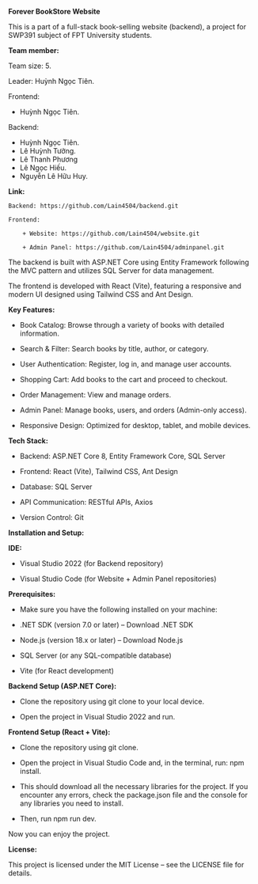 **Forever BookStore Website**

This is a part of a full-stack book-selling website (backend), a project for SWP391 subject of FPT University students.

**Team member:**

Team size: 5.

Leader: Huỳnh Ngọc Tiên.

Frontend: 

- Huỳnh Ngọc Tiên.

Backend:

- Huỳnh Ngọc Tiên.
- Lê Huỳnh Tưởng.
- Lê Thanh Phương
- Lê Ngọc Hiếu.
- Nguyễn Lê Hữu Huy.

**Link:**

    Backend: https://github.com/Lain4504/backend.git

    Frontend:

        + Website: https://github.com/Lain4504/website.git

        + Admin Panel: https://github.com/Lain4504/adminpanel.git

The backend is built with ASP.NET Core using Entity Framework following the MVC pattern and utilizes SQL Server for data management.

The frontend is developed with React (Vite), featuring a responsive and modern UI designed using Tailwind CSS and Ant Design.

**Key Features:**

- Book Catalog: Browse through a variety of books with detailed information.

- Search & Filter: Search books by title, author, or category.

- User Authentication: Register, log in, and manage user accounts.

- Shopping Cart: Add books to the cart and proceed to checkout.

- Order Management: View and manage orders.

- Admin Panel: Manage books, users, and orders (Admin-only access).

- Responsive Design: Optimized for desktop, tablet, and mobile devices.

**Tech Stack:**

- Backend: ASP.NET Core 8, Entity Framework Core, SQL Server

- Frontend: React (Vite), Tailwind CSS, Ant Design

- Database: SQL Server

- API Communication: RESTful APIs, Axios

- Version Control: Git

**Installation and Setup:**

**IDE:**

- Visual Studio 2022 (for Backend repository)

- Visual Studio Code (for Website + Admin Panel repositories)

**Prerequisites:**

- Make sure you have the following installed on your machine:

- .NET SDK (version 7.0 or later) – Download .NET SDK

- Node.js (version 18.x or later) – Download Node.js

- SQL Server (or any SQL-compatible database)

- Vite (for React development)

**Backend Setup (ASP.NET Core):**

- Clone the repository using git clone to your local device.

- Open the project in Visual Studio 2022 and run.

**Frontend Setup (React + Vite):**

- Clone the repository using git clone.

- Open the project in Visual Studio Code and, in the terminal, run: npm install.

- This should download all the necessary libraries for the project. If you encounter any errors, check the package.json file and the console for any libraries you need to install.

- Then, run npm run dev.

Now you can enjoy the project.

**License:**

This project is licensed under the MIT License – see the LICENSE file for details.
